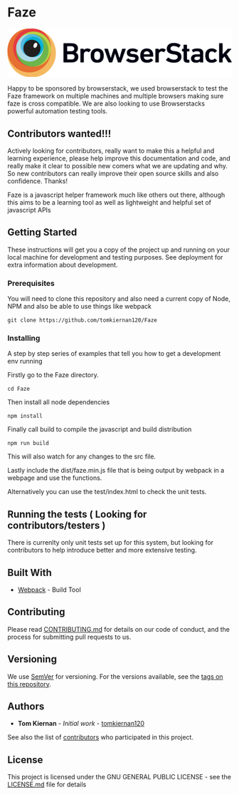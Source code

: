 # Faze

[![BrowserStack](https://github.com/tomkiernan120/Faze/blob/master/Browserstack-logo%402x.png)](https://www.browserstack.com/)

Happy to be sponsored by browserstack, we used browserstack to test the Faze framework on multiple machines and multiple browsers making sure faze is cross compatible. We are also looking to use Browserstacks powerful automation testing tools.

## Contributors wanted!!!

Actively looking for contributors, really want to make this a helpful and learning experience, please help improve this documentation and code, and really make it clear to possible new comers what we are updating and why. So new contributors can really improve their open source skills and also confidence. Thanks!

Faze is a javascript helper framework much like others out there, although this aims to be a learning tool as well as lightweight and helpful set of javascript APIs

## Getting Started

These instructions will get you a copy of the project up and running on your local machine for development and testing purposes. See deployment for extra information about development.

### Prerequisites

You will need to clone this repository and also need a current copy of Node, NPM and also be able to use things like webpack

```
git clone https://github.com/tomkiernan120/Faze
```

### Installing

A step by step series of examples that tell you how to get a development env running

Firstly go to the Faze directory.

```
cd Faze
```

Then install all node dependencies

```
npm install
```

Finally call build to compile the javascript and build distribution

```
npm run build
```

This will also watch for any changes to the src file.


Lastly include the dist/faze.min.js file that is being output by webpack in a webpage and use the functions.

Alternatively you can use the test/index.html to check the unit tests.

## Running the tests ( Looking for contributors/testers )

There is currenlty only unit tests set up for this system, but looking for contributors to help introduce better and more extensive testing.


## Built With

* [Webpack](https://webpack.js.org/) - Build Tool

## Contributing

Please read [CONTRIBUTING.md](https://github.com/tomkiernan120/CONTRIBUTING.md) for details on our code of conduct, and the process for submitting pull requests to us.

## Versioning

We use [SemVer](http://semver.org/) for versioning. For the versions available, see the [tags on this repository](https://github.com/your/project/tags). 

## Authors

* **Tom Kiernan** - *Initial work* - [tomkiernan120](https://github.com/tomkiernan120)

See also the list of [contributors](https://github.com/tomkiernan120/faze/contributors) who participated in this project.

## License

This project is licensed under the GNU GENERAL PUBLIC LICENSE - see the [LICENSE.md](LICENSE.md) file for details
